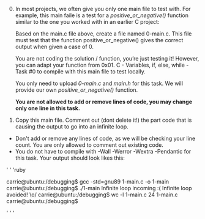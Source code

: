 0. In most projects, we often give you only one main file to test with. For example, this main faile is a test for a *positive_or_negative()* function similar to the one you worked with in an earlier C project:


     Based on the main.c file above, create a file named 0-main.c. This file must test that the function positive_or_negative() gives the correct output when given a case of 0.

   You are not coding the solution / function, you’re just testing it! However, you can adapt your function from 0x01. C - Variables, if, else, while - Task #0 to compile with this main file to test locally.

    You only need to upload *0-main.c* and *main.h* for this task. We will provide our own *positive_or_negative()* function.

    **You are not allowed to add or remove lines of code, you may change only one line in this task.**


1. Copy this main file. Comment out (dont delete it!) the part code that is causing the output to go into an infinite loop.

 - Don't add or remove any lines of code, as we will be checking your line count. You are only allowed to comment out existing code.
 - You do not have to compile with -Wall -Werror -Wextra -Pendantic for this task. Your output should look likes this:

' ' 'ruby

carrie@ubuntu:/debugging$ gcc -std=gnu89 1-main.c -o 1-main
carrie@ubuntu:/debugging$ ./1-main
Infinite loop incoming :(
Infinite loop avoided! \o/
carrie@ubuntu:/debugging$ wc -l 1-main.c
24 1-main.c
carrie@ubuntu:/debugging$

' ' ' 
